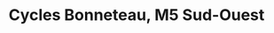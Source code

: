 ---
title: "Cycles Bonneteau, M5 Sud-Ouest"
url: /fronsac/cycles-bonneteau-m5-sud-ouest/
shop: vélo
---